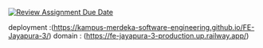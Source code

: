 [![Review Assignment Due Date](https://classroom.github.com/assets/deadline-readme-button-24ddc0f5d75046c5622901739e7c5dd533143b0c8e959d652212380cedb1ea36.svg)](https://classroom.github.com/a/0wBSnje4)

deployment :(https://kampus-merdeka-software-engineering.github.io/FE-Jayapura-3/)
domain : (https://fe-jayapura-3-production.up.railway.app/)
